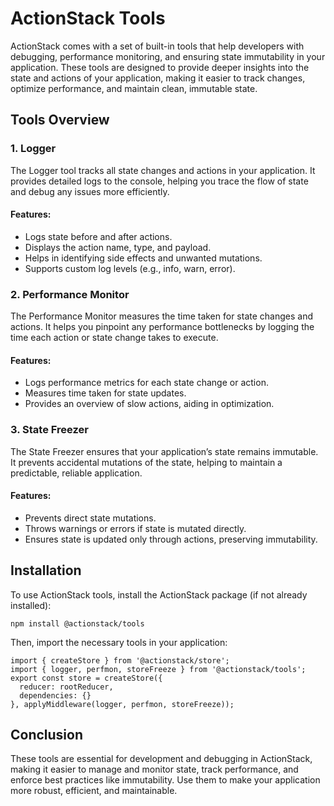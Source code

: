 # ActionStack Tools

ActionStack comes with a set of built-in tools that help developers with debugging, performance monitoring, and ensuring state immutability in your application. These tools are designed to provide deeper insights into the state and actions of your application, making it easier to track changes, optimize performance, and maintain clean, immutable state.

## Tools Overview

### 1. Logger
The Logger tool tracks all state changes and actions in your application. It provides detailed logs to the console, helping you trace the flow of state and debug any issues more efficiently.

#### Features:
- Logs state before and after actions.
- Displays the action name, type, and payload.
- Helps in identifying side effects and unwanted mutations.
- Supports custom log levels (e.g., info, warn, error).

### 2. Performance Monitor
The Performance Monitor measures the time taken for state changes and actions. It helps you pinpoint any performance bottlenecks by logging the time each action or state change takes to execute.

#### Features:
- Logs performance metrics for each state change or action.
- Measures time taken for state updates.
- Provides an overview of slow actions, aiding in optimization.

### 3. State Freezer
The State Freezer ensures that your application’s state remains immutable. It prevents accidental mutations of the state, helping to maintain a predictable, reliable application.

#### Features:
- Prevents direct state mutations.
- Throws warnings or errors if state is mutated directly.
- Ensures state is updated only through actions, preserving immutability.

## Installation
To use ActionStack tools, install the ActionStack package (if not already installed):

    npm install @actionstack/tools

Then, import the necessary tools in your application:

    import { createStore } from '@actionstack/store';
    import { logger, perfmon, storeFreeze } from '@actionstack/tools';
    export const store = createStore({
      reducer: rootReducer,
      dependencies: {}
    }, applyMiddleware(logger, perfmon, storeFreeze));

## Conclusion

These tools are essential for development and debugging in ActionStack, making it easier to manage and monitor state, track performance, and enforce best practices like immutability. Use them to make your application more robust, efficient, and maintainable.

